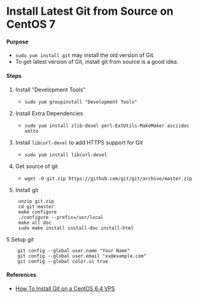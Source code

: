 # Install Latest Git from Source on CentOS 7

#### Purpose
* `sudo yum install git` may install the old version of Git.
* To get latest version of Git, install git from source is a good idea.

#### Steps
1. Install "Development Tools"
    * `sudo yum groupinstall "Development Tools"`

2. Install Extra Dependencies
    * `sudo yum install zlib-devel perl-ExtUtils-MakeMaker asciidoc xmlto`

3. Install `libcurl-devel` to add HTTPS support for Git
    * `sudo yum install libcurl-devel`

4. Get source of git
    * `wget -O git.zip https://github.com/git/git/archive/master.zip`

5. Install git

        unzip git.zip
        cd git-master
        make configure
        ./configure --prefix=/usr/local
        make all doc
        sudo make install install-doc install-html

5 Setup git

        git config --global user.name "Your Name"
        git config --global user.email "xx@example.com"
        git config --global color.ui true

#### References
* [How To Install Git on a CentOS 6.4 VPS](https://www.digitalocean.com/community/tutorials/how-to-install-git-on-a-centos-6-4-vps)
 


